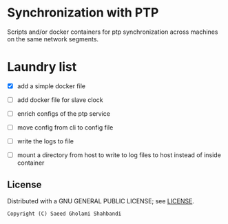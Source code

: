 # Synchronization with PTP

Scripts and/or docker containers for ptp synchronization across machines on the same network segments.

# Laundry list
* [x] add a simple docker file
* [ ] add docker file for slave clock
* [ ] enrich configs of the ptp service
* [ ] move config from cli to config file
* [ ] write the logs to file
* [ ] mount a directory from host to write to log files to host instead of inside container



## License
Distributed with a GNU GENERAL PUBLIC LICENSE; see [LICENSE](https://github.com/saeedghsh/ChaoticSystems/blob/master/LICENSE).
```
Copyright (C) Saeed Gholami Shahbandi
```
